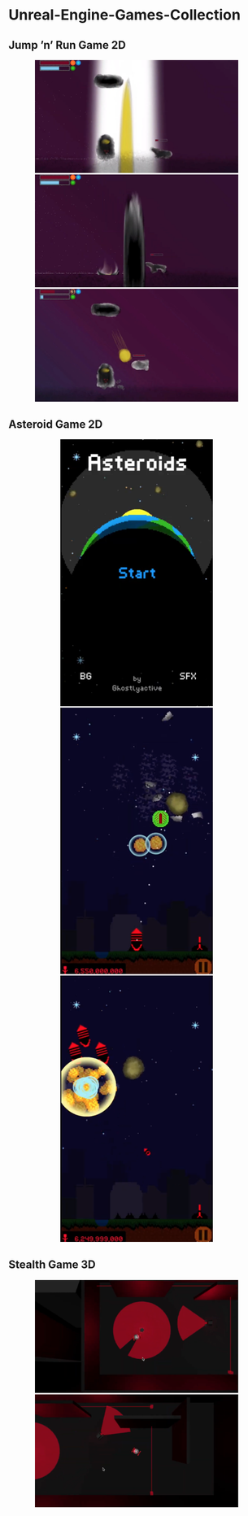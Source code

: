# Unreal-Engine-Games-Collection



## Jump ’n’ Run Game 2D


<p align="center">
  <img src="/Media/JumpnRun/Attack_1.png" width="400" alt="Attack_1">
  <img src="/Media/JumpnRun/Wall.png" width="400" alt="Wall">
  <img src="/Media/JumpnRun/Attack_2.png" width="400" alt="Attack_2">
</p>


## Asteroid Game 2D


<p align="center">
  <img src="/Media/Asteroid/Intro.png" width="300" alt="Intro">
  <img src="/Media/Asteroid/Gameplay_1.png" width="300" alt="Gameplay_1">
  <img src="/Media/Asteroid/Gameplay_2.png" width="300" alt="Gameplay_2">
</p>




## Stealth Game 3D


<p align="center">
  <img src="/Media/Stealth/Gameplay_1.png" width="400" alt="Gameplay_1">
  <img src="/Media/Stealth/Gameplay_2.png" width="400" alt="Gameplay_2">
</p>


                          







